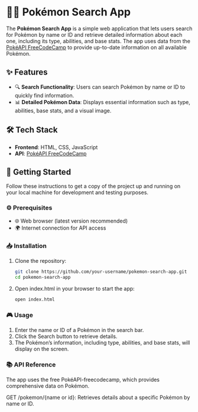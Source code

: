 # 🕵️‍♂️ Pokémon Search App

The **Pokémon Search App** is a simple web application that lets users search for Pokémon by name or ID and retrieve detailed information about each one, including its type, abilities, and base stats. The app uses data from the [PokéAPI FreeCodeCamp](https://pokeapi-proxy.freecodecamp.rocks/api/pokemon) to provide up-to-date information on all available Pokémon.

## ✨ Features

- 🔍 **Search Functionality**: Users can search Pokémon by name or ID to quickly find information.
- 📊 **Detailed Pokémon Data**: Displays essential information such as type, abilities, base stats, and a visual image.

## 🛠️ Tech Stack

- **Frontend**: HTML, CSS, JavaScript
- **API**: [PokéAPI FreeCodeCamp](https://pokeapi-proxy.freecodecamp.rocks/api/pokemon)


## 🏁 Getting Started

Follow these instructions to get a copy of the project up and running on your local machine for development and testing purposes.

### ⚙️ Prerequisites

- 🌐 Web browser (latest version recommended)
- 🌍 Internet connection for API access

### 📥 Installation

1. Clone the repository:
   ```bash
   git clone https://github.com/your-username/pokemon-search-app.git
   cd pokemon-search-app
2. Open index.html in your browser to start the app:
   ```bash
   open index.html

### 🎮 Usage

1. Enter the name or ID of a Pokémon in the search bar.
2. Click the Search button to retrieve details.
3. The Pokémon’s information, including type, abilities, and base stats, will display on the screen.
 
### 📚 API Reference

The app uses the free PokéAPI-freecodecamp, which provides comprehensive data on Pokémon.

GET /pokemon/{name or id}: Retrieves details about a specific Pokémon by name or ID.

